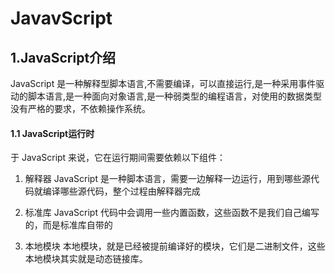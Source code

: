 # JavavScript


## 1.JavaScript介绍

JavaScript 是一种解释型脚本语言,不需要编译，可以直接运行,是一种采用事件驱动的脚本语言,是一种面向对象语言,是一种弱类型的编程语言，对使用的数据类型没有严格的要求，不依赖操作系统。

#### 1.1 JavaScript运行时
于 JavaScript 来说，它在运行期间需要依赖以下组件：

1. 解释器
    JavaScript 是一种脚本语言，需要一边解释一边运行，用到哪些源代码就编译哪些源代码，整个过程由解释器完成

2. 标准库
    JavaScript 代码中会调用一些内置函数，这些函数不是我们自己编写的，而是标准库自带的

3. 本地模块
    本地模块，就是已经被提前编译好的模块，它们是二进制文件，这些本地模块其实就是动态链接库。
    
    

